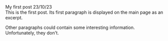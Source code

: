 <post-metadata>
  <post-title>My first post</post-title>
  <post-date>23/10/23</post-date>
  <!-- <post-tags>test, post</post-tags> -->
</post-metadata>

<div id="post-excerpt">
This is the first post. Its first paragraph is displayed on the main page as an excerpt.
</div>

Other paragraphs could contain some interesting information. Unfortunately, they don't.

